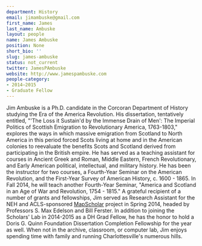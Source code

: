 ```yaml
---
department: History
email: jimambuske@gmail.com
first_name: James
last_name: Ambuske
layout: people
name: James Ambuske
position: None
short_bio: ''
slug: james-ambuske
status: not_current
twitter: JamesPAmbuske
website: http://www.jamespambuske.com
people-category:
- 2014–2015
- Graduate Fellow
---
```


Jim Ambuske is a Ph.D. candidate in the Corcoran Department of History studying the Era of the America Revolution. His dissertation, tentatively entitled, "'The Loss it Sustain'd by the Immense Drain of Men': The Imperial Politics of Scottish Emigration to Revolutionary America, 1763-1803," explores the ways in which massive emigration from Scotland to North America in this period forced Scots living at home and in the American colonies to reevaluate the benefits Scots and Scotland derived from participating in the British empire. He has served as a teaching assistant for courses in Ancient Greek and Roman, Middle Eastern, French Revolutionary, and Early American political, intellectual, and military history. He has been the instructor for two courses, a Fourth-Year Seminar on the American Revolution, and the First-Year Survey of American History, c. 1600 - 1865. In Fall 2014, he will teach another Fourth-Year Seminar, "America and Scotland in an Age of War and Revolution, 1754 - 1815." A grateful recipient of a number of grants and fellowships, Jim served as Research Assistant for the NEH and ACLS-sponsored [MapScholar](http://mapscholar.org) project in Spring 2014, headed by Professors S. Max Edelson and Bill Ferster. In addition to joining the Scholars' Lab in 2014-2015 as a DH Grad Fellow, he has the honor to hold a Doris G. Quinn Foundation Dissertation Completion Fellowship for the year as well. When not in the archive, classroom, or computer lab, Jim enjoys spending time with family and running Charlottesville's numerous hills.
